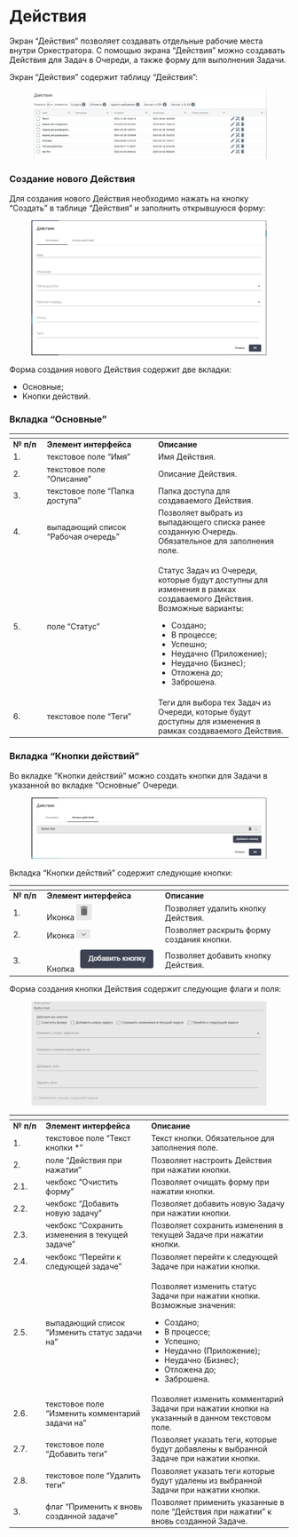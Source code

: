 # Действия

Экран “Действия” позволяет создавать отдельные рабочие места внутри Оркестратора. С помощью экрана “Действия” можно создавать Действия для Задач в Очереди, а также форму для выполнения Задачи.

Экран “Действия” содержит таблицу “Действия”:

<figure><img src="../../../../.gitbook/assets/изображение (3) (1) (1) (1) (1) (1) (1) (1) (1) (1) (1) (1) (1) (1) (1) (1) (1) (1).png" alt=""><figcaption></figcaption></figure>

### Создание нового Действия

Для создания нового Действия необходимо нажать на кнопку “Создать” в таблице “Действия” и заполнить открывшуюся форму:

<figure><img src="../../../../.gitbook/assets/изображение (24) (1) (1).png" alt=""><figcaption></figcaption></figure>

Форма создания нового Действия содержит две вкладки:

* Основные;
* Кнопки действий.

### Вкладка “Основные”

<table data-header-hidden><thead><tr><th width="57"></th><th width="218"></th><th width="262"></th></tr></thead><tbody><tr><td><strong>№ п/п</strong></td><td><strong>Элемент интерфейса</strong></td><td><strong>Описание</strong> </td></tr><tr><td>1.</td><td>текстовое поле “Имя”</td><td>Имя Действия. </td></tr><tr><td>2.</td><td>текстовое поле “Описание”</td><td>Описание Действия.</td></tr><tr><td>3.</td><td>текстовое поле “Папка доступа”</td><td>Папка доступа для создаваемого Действия.</td></tr><tr><td>4. </td><td>выпадающий список “Рабочая очередь”</td><td>Позволяет выбрать из выпадающего списка ранее созданную Очередь. Обязательное для заполнения поле.</td></tr><tr><td>5.</td><td>поле “Статус”</td><td><p>Статус Задач из Очереди, которые будут доступны для изменения в рамках создаваемого Действия. Возможные варианты:</p><ul><li>Создано;</li><li>В процессе;</li><li>Успешно;</li><li>Неудачно (Приложение);</li><li>Неудачно (Бизнес);</li><li>Отложена до;</li><li>Заброшена.</li></ul></td></tr><tr><td>6.</td><td>текстовое поле “Теги”</td><td>Теги для выбора тех Задач из  Очереди, которые будут доступны для изменения в рамках создаваемого Действия.</td></tr></tbody></table>

### Вкладка “Кнопки действий”

Во вкладке “Кнопки действий” можно создать кнопки для Задачи в указанной во вкладке “Основные” Очереди.&#x20;

<figure><img src="../../../../.gitbook/assets/изображение (25) (1) (1).png" alt=""><figcaption></figcaption></figure>

Вкладка “Кнопки действий” содержит следующие кнопки:

<table data-header-hidden><thead><tr><th width="55"></th><th width="230"></th><th width="255"></th></tr></thead><tbody><tr><td><strong>№ п/п</strong></td><td><strong>Элемент интерфейса</strong></td><td><strong>Описание</strong> </td></tr><tr><td>1.</td><td>Иконка <img src="../../../../.gitbook/assets/2025-03-17_17-00-41 (1).png" alt=""></td><td>Позволяет удалить кнопку Действия.</td></tr><tr><td>2.</td><td>Иконка <img src="../../../../.gitbook/assets/2025-03-17_17-23-00.png" alt=""></td><td>Позволяет раскрыть форму создания кнопки.</td></tr><tr><td>3.</td><td>Кнопка <img src="../../../../.gitbook/assets/изображение (7) (1) (1) (1) (1) (1) (1) (1) (1) (1).png" alt=""></td><td>Позволяет добавить кнопку Действия.</td></tr></tbody></table>

Форма создания кнопки Действия содержит следующие флаги и поля:

<figure><img src="../../../../.gitbook/assets/изображение (8) (1) (1) (1) (1) (1) (1) (1) (1).png" alt=""><figcaption></figcaption></figure>

<table data-header-hidden><thead><tr><th width="52"></th><th width="209"></th><th width="286"></th></tr></thead><tbody><tr><td><strong>№ п/п</strong></td><td><strong>Элемент интерфейса</strong></td><td><strong>Описание</strong> </td></tr><tr><td>1.</td><td>текстовое поле “Текст кнопки *”</td><td>Текст кнопки. Обязательное для заполнения поле.</td></tr><tr><td>2.</td><td>поле “Действия при нажатии”</td><td>Позволяет настроить Действия при нажатии кнопки.</td></tr><tr><td>2.1.</td><td>чекбокс  “Очистить форму”</td><td>Позволяет очищать форму при нажатии кнопки.</td></tr><tr><td>2.2.</td><td>чекбокс “Добавить новую задачу”</td><td>Позволяет добавить новую Задачу при нажатии кнопки.</td></tr><tr><td>2.3.</td><td>чекбокс “Сохранить изменения в текущей задаче”</td><td>Позволяет сохранить изменения в текущей Задаче при нажатии кнопки.</td></tr><tr><td>2.4.</td><td>чекбокс “Перейти к следующей задаче”</td><td>Позволяет перейти к следующей Задаче при нажатии кнопки.</td></tr><tr><td>2.5.</td><td>выпадающий список “Изменить статус задачи на”</td><td><p>Позволяет изменить статус Задачи при нажатии кнопки. Возможные значения:</p><ul><li>Создано;</li><li>В процессе;</li><li>Успешно;</li><li>Неудачно (Приложение);</li><li>Неудачно (Бизнес);</li><li>Отложена до;</li><li>Заброшена.</li></ul></td></tr><tr><td>2.6.</td><td>текстовое поле “Изменить комментарий задачи на”</td><td>Позволяет изменить комментарий Задачи при нажатии кнопки на указанный в данном текстовом поле.</td></tr><tr><td>2.7.</td><td>текстовое поле “Добавить теги”</td><td>Позволяет указать теги, которые будут  добавлены к выбранной Задаче при нажатии кнопки.</td></tr><tr><td>2.8.</td><td>текстовое поле “Удалить теги”</td><td>Позволяет указать  теги  которые будут удалены из выбранной Задачи при нажатии кнопки.</td></tr><tr><td>3.</td><td>флаг “Применить к вновь созданной задаче”</td><td>Позволяет применить указанные в поле “Действия при нажатии” к вновь созданной Задаче. </td></tr></tbody></table>
